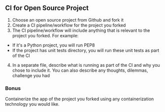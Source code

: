 ## CI for Open Source Project

1. Choose an open source project from Github and fork it
2. Create a CI pipeline/workflow for the project you forked
3. The CI pipeline/workflow will include anything that is relevant to the project you forked. For example:
  * If it's a Python project, you will run PEP8
  * If the project has unit tests directory, you will run these unit tests as part of the CI
4. In a separate file, describe what is running as part of the CI and why you chose to include it. You can also describe any thoughts, dilemmas, challenge you had

### Bonus

Containerize the app of the project you forked using any containerization technology you would like.
